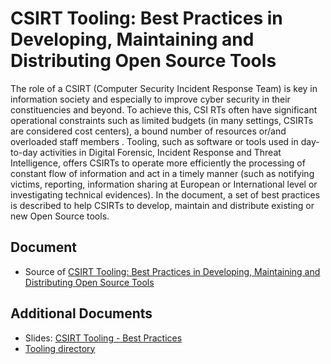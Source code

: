 # CSIRT Tooling: Best Practices in Developing, Maintaining and Distributing Open Source Tools

The role of a CSIRT (Computer Security Incident Response Team) is key in information society and especially to improve cyber security in their constituencies and beyond. To achieve this, CSI
RTs often have significant operational constraints such as limited budgets (in many settings, CSIRTs are considered cost centers), a bound number of resources or/and overloaded staff members
. Tooling, such as software or tools used in day-to-day activities in Digital Forensic, Incident Response and Threat Intelligence, offers CSIRTs to operate more efficiently the processing of
 constant flow of information and act in a timely manner (such as notifying victims, reporting, information sharing at European or International level or investigating technical evidences).
In the document, a set of best practices is described to help CSIRTs to develop, maintain and distribute existing or new Open Source tools.

## Document

- Source of [CSIRT Tooling: Best Practices in Developing, Maintaining and Distributing Open Source Tools](best-practices.md)

## Additional Documents

- Slides: [CSIRT Tooling - Best Practices](./slides/csirt-tooling-policy.pdf)
- [Tooling directory](//www.github.com/csirt-tooling/tooling-directory)
